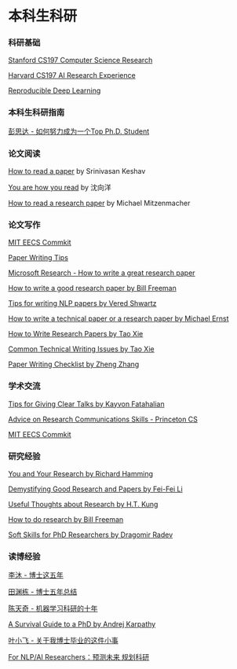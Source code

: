 # 本科生科研

### 科研基础

[Stanford CS197 Computer Science Research](https://web.stanford.edu/class/cs197/)

[Harvard CS197 AI Research Experience](https://www.cs197.seas.harvard.edu/)

[Reproducible Deep Learning](https://www.sscardapane.it/teaching/reproducibledl/)



### 本科生科研指南

[彭思达 - 如何努力成为一个Top Ph.D. Student](https://github.com/pengsida/learning\_research)



### 论文阅读

[How to read a paper](https://web.stanford.edu/class/cs114/reading-keshav.pdf) by Srinivasan Keshav

[You are how you read](https://www.bilibili.com/video/BV1df4y1m74k) by 沈向洋

[How to read a research paper](https://www.eecs.harvard.edu/\~michaelm/postscripts/ReadPaper.pdf) by Michael Mitzenmacher



### 论文写作

[MIT EECS Commkit](https://mitcommlab.mit.edu/eecs/use-the-commkit/)

[Paper Writing Tips](https://github.com/MLNLP-World/Paper-Writing-Tips)

[Microsoft Research - How to write a great research paper](https://www.microsoft.com/en-us/research/academic-program/write-great-research-paper/)

[How to write a good research paper by Bill Freeman](https://faculty.cc.gatech.edu/\~parikh/citizenofcvpr/static/slides/freeman\_how\_to\_write\_papers.pdf)

[Tips for writing NLP papers by Vered Shwartz](https://medium.com/@vered1986/tips-for-writing-nlp-papers-9c729a2f9e1f)

[How to write a technical paper or a research paper by Michael Ernst](https://homes.cs.washington.edu/\~mernst/advice/write-technical-paper.html)

[How to Write Research Papers by Tao Xie](https://taoxie.cs.illinois.edu/publications/writepapers.pdf)

[Common Technical Writing Issues by Tao Xie](https://taoxie.cs.illinois.edu/publications/writeissues.pdf)

[Paper Writing Checklist by Zheng Zhang](https://web.ece.ucsb.edu/\~zhengzhang/paper%20writing%20checklist\_v2.pdf)



### 学术交流

[Tips for Giving Clear Talks by Kayvon Fatahalian](https://graphics.stanford.edu/\~kayvonf/misc/cleartalktips.pdf)

[Advice on Research Communications Skills - Princeton CS](https://www.cs.princeton.edu/grad/advice-on-research-communications-skills)

[MIT EECS Commkit](https://mitcommlab.mit.edu/eecs/use-the-commkit/)



### 研究经验

[You and Your Research by Richard Hamming](https://www.cs.virginia.edu/\~robins/YouAndYourResearch.pdf)

[Demystifying Good Research and Papers by Fei-Fei Li](https://bigaidream.gitbooks.io/tech-blog/content/2014/de-mystifying-good-research.html)

[Useful Thoughts about Research by H.T. Kung](https://eecs.harvard.edu/htk/phdadvice/)

[How to do research by Bill Freeman](https://people.csail.mit.edu/billf/publications/How\_To\_Do\_Research.pdf)

[Soft Skills for PhD Researchers by Dragomir Radev](https://www.cs.yale.edu/homes/radev/posts/soft-skills.pdf)



### 读博经验

[李沐 - 博士这五年](https://zhuanlan.zhihu.com/p/25099638)

[田渊栋 - 博士五年总结](https://zhuanlan.zhihu.com/p/30656493)

[陈天奇 - 机器学习科研的十年](https://zhuanlan.zhihu.com/p/74249758)

[A Survival Guide to a PhD by Andrej Karpathy](https://karpathy.github.io/2016/09/07/phd/)

[叶小飞 - 关于我博士毕业的这件小事](https://zhuanlan.zhihu.com/p/661406115)

[For NLP/AI Researchers：预测未来 规划科研](https://zhuanlan.zhihu.com/p/661903331)





